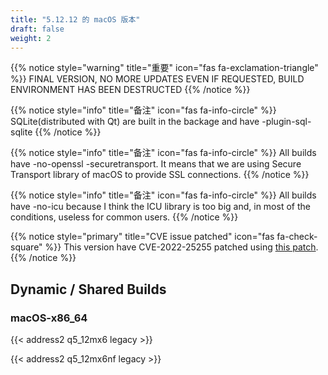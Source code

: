 ```yaml
---
title: "5.12.12 的 macOS 版本"
draft: false
weight: 2
---
```


{{% notice style="warning" title="重要" icon="fas fa-exclamation-triangle" %}}
FINAL VERSION, NO MORE UPDATES EVEN IF REQUESTED, BUILD ENVIRONMENT HAS BEEN DESTRUCTED
{{% /notice %}}

{{% notice style="info" title="备注"  icon="fas fa-info-circle" %}}
SQLite(distributed with Qt) are built in the backage and have -plugin-sql-sqlite
{{% /notice %}}

{{% notice style="info" title="备注"  icon="fas fa-info-circle" %}}
All builds have -no-openssl -securetransport. It means that we are using Secure Transport library of macOS to provide SSL connections.
{{% /notice %}}

{{% notice style="info" title="备注"  icon="fas fa-info-circle" %}}
All builds have -no-icu because I think the ICU library is too big and, in most of the conditions, useless for common users.
{{% /notice %}}

{{% notice style="primary" title="CVE issue patched" icon="fas fa-check-square" %}}
This version have CVE-2022-25255 patched using <a href="https://codereview.qt-project.org/c/qt/qtbase/+/396020">this patch</a>.
{{% /notice %}}

## Dynamic / Shared Builds

### macOS-x86_64

{{< address2 q5_12mx6 legacy >}}

{{< address2 q5_12mx6nf legacy >}}
